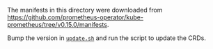 The manifests in this directory were downloaded from
https://github.com/prometheus-operator/kube-prometheus/tree/v0.15.0/manifests.

Bump the version in [`update.sh`](../update.sh) and run the script to update the CRDs.
